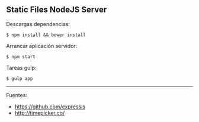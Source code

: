 ## Static Files NodeJS Server

Descargas dependencias:

    $ npm install && bower install

Arrancar aplicación servidor:

    $ npm start

Tareas gulp:

    $ gulp app

---

Fuentes:

+ https://github.com/expressjs
+ http://timepicker.co/
